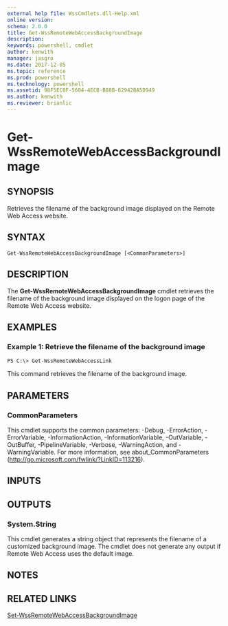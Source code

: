 ```yaml
---
external help file: WssCmdlets.dll-Help.xml
online version: 
schema: 2.0.0
title: Get-WssRemoteWebAccessBackgroundImage
description: 
keywords: powershell, cmdlet
author: kenwith
manager: jasgro
ms.date: 2017-12-05
ms.topic: reference
ms.prod: powershell
ms.technology: powershell
ms.assetid: 98F5EC0F-5604-4ECB-B88B-62942BA5D949
ms.author: kenwith
ms.reviewer: brianlic
---
```


# Get-WssRemoteWebAccessBackgroundImage

## SYNOPSIS
Retrieves the filename of the background image displayed on the Remote Web Access website.

## SYNTAX

```
Get-WssRemoteWebAccessBackgroundImage [<CommonParameters>]
```

## DESCRIPTION
The **Get-WssRemoteWebAccessBackgroundImage** cmdlet retrieves the filename of the background image displayed on the logon page of the Remote Web Access website.

## EXAMPLES

### Example 1: Retrieve the filename of the background image
```
PS C:\> Get-WssRemoteWebAccessLink
```

This command retrieves the filename of the background image.

## PARAMETERS

### CommonParameters
This cmdlet supports the common parameters: -Debug, -ErrorAction, -ErrorVariable, -InformationAction, -InformationVariable, -OutVariable, -OutBuffer, -PipelineVariable, -Verbose, -WarningAction, and -WarningVariable. For more information, see about_CommonParameters (http://go.microsoft.com/fwlink/?LinkID=113216).

## INPUTS

## OUTPUTS

### System.String
This cmdlet generates a string object that represents the filename of a customized background image.
The cmdlet does not generate any output if Remote Web Access uses the default image.

## NOTES

## RELATED LINKS

[Set-WssRemoteWebAccessBackgroundImage](./Set-WssRemoteWebAccessBackgroundImage.md)
